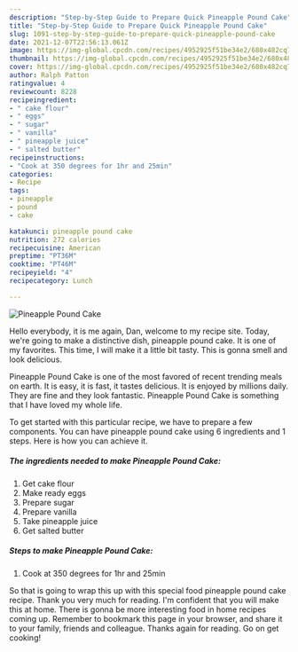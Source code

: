 ```yaml
---
description: "Step-by-Step Guide to Prepare Quick Pineapple Pound Cake"
title: "Step-by-Step Guide to Prepare Quick Pineapple Pound Cake"
slug: 1091-step-by-step-guide-to-prepare-quick-pineapple-pound-cake
date: 2021-12-07T22:56:13.061Z
image: https://img-global.cpcdn.com/recipes/4952925f51be34e2/680x482cq70/pineapple-pound-cake-recipe-main-photo.jpg
thumbnail: https://img-global.cpcdn.com/recipes/4952925f51be34e2/680x482cq70/pineapple-pound-cake-recipe-main-photo.jpg
cover: https://img-global.cpcdn.com/recipes/4952925f51be34e2/680x482cq70/pineapple-pound-cake-recipe-main-photo.jpg
author: Ralph Patton
ratingvalue: 4
reviewcount: 8228
recipeingredient:
- " cake flour"
- " eggs"
- " sugar"
- " vanilla"
- " pineapple juice"
- " salted butter"
recipeinstructions:
- "Cook at 350 degrees for 1hr and 25min"
categories:
- Recipe
tags:
- pineapple
- pound
- cake

katakunci: pineapple pound cake 
nutrition: 272 calories
recipecuisine: American
preptime: "PT36M"
cooktime: "PT46M"
recipeyield: "4"
recipecategory: Lunch

---
```



![Pineapple Pound Cake](https://img-global.cpcdn.com/recipes/4952925f51be34e2/680x482cq70/pineapple-pound-cake-recipe-main-photo.jpg)

Hello everybody, it is me again, Dan, welcome to my recipe site. Today, we're going to make a distinctive dish, pineapple pound cake. It is one of my favorites. This time, I will make it a little bit tasty. This is gonna smell and look delicious.



Pineapple Pound Cake is one of the most favored of recent trending meals on earth. It is easy, it is fast, it tastes delicious. It is enjoyed by millions daily. They are fine and they look fantastic. Pineapple Pound Cake is something that I have loved my whole life.


To get started with this particular recipe, we have to prepare a few components. You can have pineapple pound cake using 6 ingredients and 1 steps. Here is how you can achieve it.

<!--inarticleads1-->

##### The ingredients needed to make Pineapple Pound Cake:

1. Get  cake flour
1. Make ready  eggs
1. Prepare  sugar
1. Prepare  vanilla
1. Take  pineapple juice
1. Get  salted butter




<!--inarticleads2-->

##### Steps to make Pineapple Pound Cake:

1. Cook at 350 degrees for 1hr and 25min




So that is going to wrap this up with this special food pineapple pound cake recipe. Thank you very much for reading. I'm confident that you will make this at home. There is gonna be more interesting food in home recipes coming up. Remember to bookmark this page in your browser, and share it to your family, friends and colleague. Thanks again for reading. Go on get cooking!

